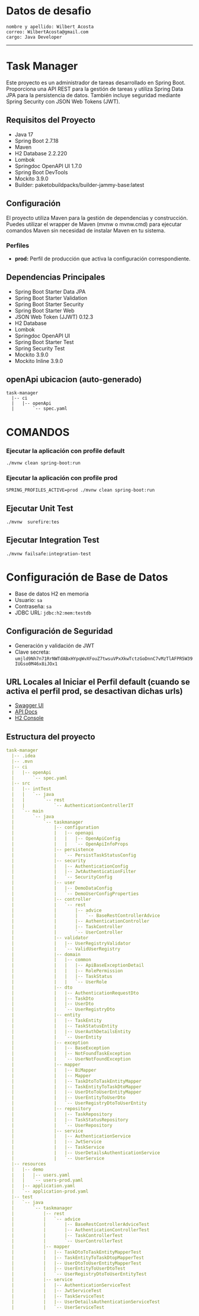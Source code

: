 
#  Datos de desafio
    nombre y apellido: Wilbert Acosta
    correo: WilbertAcosta@gmail.com
    cargo: Java Developer
---
# Task Manager

Este proyecto es un administrador  de tareas desarrollado en Spring Boot. Proporciona una API REST para la gestión de tareas y utiliza Spring Data JPA para la persistencia de datos. También incluye seguridad mediante Spring Security con JSON Web Tokens (JWT).


## Requisitos del Proyecto
- Java 17
- Spring Boot 2.7.18
- Maven
- H2 Database 2.2.220
- Lombok
- Springdoc OpenAPI UI 1.7.0
- Spring Boot DevTools
- Mockito 3.9.0
- Builder: paketobuildpacks/builder-jammy-base:latest

## Configuración

El proyecto utiliza Maven para la gestión de dependencias y construcción. Puedes utilizar el wrapper de Maven (mvnw o mvnw.cmd) para ejecutar comandos Maven sin necesidad de instalar Maven en tu sistema.

### Perfiles
- **prod:** Perfil de producción que activa la configuración correspondiente.

## Dependencias Principales
- Spring Boot Starter Data JPA
- Spring Boot Starter Validation
- Spring Boot Starter Security
- Spring Boot Starter Web
- JSON Web Token (JJWT) 0.12.3
- H2 Database
- Lombok
- Springdoc OpenAPI UI
- Spring Boot Starter Test
- Spring Security Test
- Mockito 3.9.0
- Mockito Inline 3.9.0

## openApi  ubicacion (auto-generado)
```
task-manager
  |-- ci
  |   |-- openApi
  |       `-- spec.yaml
  ```


# COMANDOS

### Ejecutar la aplicación con profile default
````./mvnw clean spring-boot:run````
### Ejecutar la aplicación con profile prod
``SPRING_PROFILES_ACTIVE=prod ./mvnw clean spring-boot:run   
``
## Ejecutar Unit Test
``./mvnw  surefire:tes``

## Ejecutar Integration Test
``./mvnw failsafe:integration-test``


# Configuración de Base de Datos
- Base de datos H2 en memoria
- Usuario: `sa`
- Contraseña: `sa`
- JDBC URL: `jdbc:h2:mem:testdb` 

## Configuración de Seguridad
- Generación y validación de JWT
- Clave secreta: `umjld9Nh7n71RrNWTdABxHYpqWvXFouZ7twsuVPxXkwTctzGoDnnC7vMzTlAFPR5W39IUGso0M46x8iJOx1`

## URL Locales al Iniciar el Perfil  default (cuando se activa el perfil prod, se desactivan dichas urls)

- [Swagger UI](http://localhost:8092/api/task-manager/v1/swagger-ui/index.html)
- [API Docs](http://localhost:8092/api/task-manager/v1/api-docs)
- [H2 Console](http://localhost:8092/api/task-manager/v1/h2-console/)

## Estructura del proyecto
```yaml
task-manager
  |-- .idea
  |-- .mvn
  |-- ci
  |   |-- openApi
  |       `-- spec.yaml
  |-- src
  |   |-- intTest
  |   |   `-- java
  |   |       `-- rest
  |   |           `-- AuthenticationControllerIT
  |   `-- main
  |       `-- java
  |           `-- taskmanager
  |               |-- configuration
  |               |   |-- openapi
  |               |   |   |-- OpenApiConfig
  |               |   |   `-- OpenApiInfoProps
  |               |-- persistence
  |               |   `-- PersistTaskStatusConfig
  |               |-- security
  |               |   |-- AuthenticationConfig
  |               |   |-- JwtAuthenticationFilter
  |               |   `-- SecurityConfig
  |               |-- user
  |               |   |-- DemoDataConfig
  |               |   `-- DemoUserConfigProperties
  |               |-- controller
  |               |   `-- rest
  |               |       |-- advice
  |               |       |   `-- BaseRestControllerAdvice
  |               |       |-- AuthenticationController
  |               |       |-- TaskController
  |               |       `-- UserController
  |               |-- validator
  |               |   |-- UserRegistryValidator
  |               |   `-- ValidUserRegistry
  |               |-- domain
  |               |   |-- common
  |               |   |   |-- ApiBaseExceptionDetail
  |               |   |   |-- RolePermission
  |               |   |   |-- TaskStatus
  |               |   |   `-- UserRole
  |               |-- dto
  |               |   |-- AuthenticationRequestDto
  |               |   |-- TaskDto
  |               |   |-- UserDto
  |               |   `-- UserRegistryDto
  |               |-- entity
  |               |   |-- TaskEntity
  |               |   |-- TaskStatusEntity
  |               |   |-- UserAuthDetailsEntity
  |               |   `-- UserEntity
  |               |-- exception
  |               |   |-- BaseException
  |               |   |-- NotFoundTaskException
  |               |   `-- UserNotFoundException
  |               |-- mapper
  |               |   |-- BiMapper
  |               |   |-- Mapper
  |               |   |-- TaskDtoToTaskEntityMapper
  |               |   |-- TaskEntityToTaskDtoMapper
  |               |   |-- UserDtoToUserEntityMapper
  |               |   |-- UserEntityToUserDto
  |               |   `-- UserRegistryDtoToUserEntity
  |               |-- repository
  |               |   |-- TaskRepository
  |               |   |-- TaskStatusRepository
  |               |   `-- UserRepository
  |               |-- service
  |               |   |-- AuthenticationService
  |               |   |-- JwtService
  |               |   |-- TaskService
  |               |   |-- UserDetailsAuthenticationService
  |               |   `-- UserService
  |-- resources
  |   |-- demo
  |   |   |-- users.yaml
  |   |   `-- users-prod.yaml
  |   |-- application.yaml
  |   `-- application-prod.yaml
  |-- test
  |   `-- java
  |       `-- taskmanager
  |           |-- rest
  |           |   `-- advice
  |           |       |-- BaseRestControllerAdviceTest
  |           |       |-- AuthenticationControllerTest
  |           |       |-- TaskControllerTest
  |           |       `-- UserControllerTest
  |           |-- mapper
  |           |   |-- TaskDtoToTaskEntityMapperTest
  |           |   |-- TaskEntityToTaskDtopMapperTest
  |           |   |-- UserDtoToUserEntityMapperTest
  |           |   |-- UserEntityToUserDtoTest
  |           |   `-- UserRegistryDtoToUserEntityTest
  |           |-- service
  |           |   |-- AuthenticationServiceTest
  |           |   |-- JwtServiceTest
  |           |   |-- TaskServiceTest
  |           |   |-- UserDetailsAuthenticationServiceTest
  |           |   `-- UserServiceTest
```



